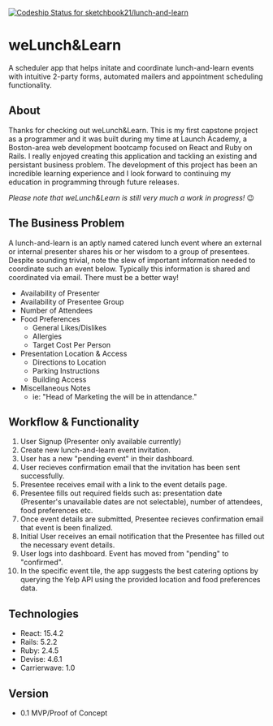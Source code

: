 [![Codeship Status for sketchbook21/lunch-and-learn](https://app.codeship.com/projects/e11e4210-0951-0137-fc98-06b77dea8d40/status?branch=master)](https://app.codeship.com/projects/326128)

# weLunch&Learn
A scheduler app that helps initate and coordinate lunch-and-learn events with intuitive 2-party forms, automated mailers and appointment scheduling functionality.

## About
Thanks for checking out weLunch&Learn. This is my first capstone project as a programmer and it was built during my time at Launch Academy, a Boston-area web development bootcamp focused on React and Ruby on Rails. I really enjoyed creating this application and tackling an existing and persistant business problem. The development of this project has been an incredible learning experience and I look forward to continuing my education in programming through future releases. 

*Please note that weLunch&Learn is still very much a work in progress!* :wink:

## The Business Problem
A lunch-and-learn is an aptly named catered lunch event where an external or internal presenter shares his or her wisdom to a group of presentees. Despite sounding trivial, note the slew of important information needed to coordinate such an event below. Typically this information is shared and coordinated via email. There must be a better way!
- Availability of Presenter
- Availability of Presentee Group
- Number of Attendees
- Food Preferences
  - General Likes/Dislikes
  - Allergies
  - Target Cost Per Person
- Presentation Location & Access
  - Directions to Location
  - Parking Instructions
  - Building Access
- Miscellaneous Notes
  - ie: "Head of Marketing the will be in attendance."

## Workflow & Functionality
1.  User Signup (Presenter only available currently)
2.  Create new lunch-and-learn event invitation.
3.  User has a new "pending event" in their dashboard.
4.  User recieves confirmation email that the invitation has been sent successfully.
5.  Presentee receives email with a link to the event details page.
6.  Presentee fills out required fields such as: presentation date (Presenter's unavailable dates are not selectable), number of attendees, food preferences etc.
7.  Once event details are submitted, Presentee recieves confirmation email that event is been finalized.
8.  Initial User receives an email notification that the Presentee has filled out the necessary event details.
9.  User logs into dashboard. Event has moved from "pending" to "confirmed". 
10.  In the specific event tile, the app suggests the best catering options by querying the Yelp API using the provided location and food preferences data.

## Technologies

- React: 15.4.2
- Rails: 5.2.2
- Ruby: 2.4.5
- Devise: 4.6.1
- Carrierwave: 1.0

## Version
- 0.1 MVP/Proof of Concept
